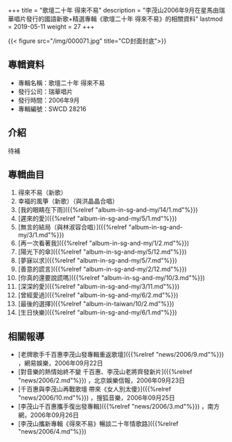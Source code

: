 +++
title = "歌壇二十年 得來不易"
description = "李茂山2006年9月在星馬由瑞華唱片發行的國語新歌+精選專輯《歌壇二十年 得來不易》的相關資料"
lastmod = 2019-05-11
weight = 27
+++

{{< figure src="/img/000071.jpg" title="CD封面封底">}}


## 專輯資料

* 專輯名稱：歌壇二十年 得來不易
* 發行公司：瑞華唱片
* 發行時間：2006年9月
* 專輯編號：SWCD 28216


## 介紹

待補


## 專輯曲目

1. 得來不易（新歌）
2. 幸福的風箏（新歌）（與洪晶晶合唱）
3. [我的眼睛在下雨]({{%relref "album-in-sg-and-my/14/1.md"%}}) 
4. [遲來的愛]({{%relref "album-in-sg-and-my/5/1.md"%}}) 
5. [無言的結局（與林淑容合唱）]({{%relref "album-in-sg-and-my/3/1.md"%}}) 
6. [再一次看著我]({{%relref "album-in-sg-and-my/1/2.md"%}}) 
7. [陽光下的傘]({{%relref "album-in-sg-and-my/5/12.md"%}}) 
8. [夢寐以求]({{%relref "album-in-sg-and-my/5/7.md"%}}) 
9. [善意的謊言]({{%relref "album-in-sg-and-my/2/12.md"%}}) 
10. [你真的還要說謊嗎]({{%relref "album-in-sg-and-my/10/3.md"%}}) 
11. [深深的愛]({{%relref "album-in-sg-and-my/3/11.md"%}}) 
12. [曾經愛過]({{%relref "album-in-sg-and-my/6/2.md"%}}) 
13. [最後的選擇]({{%relref "album-in-taiwan/10/2.md"%}}) 
14. [生日快樂]({{%relref "album-in-sg-and-my/6/1.md"%}}) 

## 相關報導
* [老牌歌手千百惠李茂山發專輯重返歌壇]({{%relref "news/2006/9.md"%}}) ，網易娛樂，2006年09月22日
* [對音樂的熱情始終不變 千百惠、李茂山老將齊發新片]({{%relref "news/2006/2.md"%}}) ，北京娛樂信報，2006年09月23日
* [千百惠與李茂山再戰歌壇 帶來《女人別太傻》]({{%relref "news/2006/10.md"%}}) ，搜狐音樂，2006年09月25日
* [李茂山千百惠攜手復出發專輯]({{%relref "news/2006/3.md"%}}) ，南方網，2006年09月26日
* [李茂山攜新專輯《得來不易》暢談二十年情歌路]({{%relref "news/2006/4.md"%}}) 
